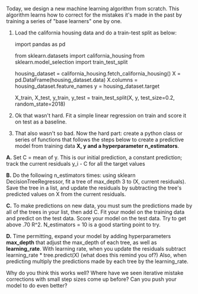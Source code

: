 Today, we design a new machine learning algorithm from scratch. 
This algorithm learns how to correct for the mistakes it's made in the past by training a series of "base learners" one by one.

1) Load the california housing data and do a train-test split as below:

    import pandas as pd

    from sklearn.datasets import california_housing
    from sklearn.model_selection import train_test_split

    housing_dataset = california_housing.fetch_california_housing()
    X = pd.DataFrame(housing_dataset.data)
    X.columns = housing_dataset.feature_names
    y = housing_dataset.target

    X_train, X_test, y_train, y_test = train_test_split(X, y, test_size=0.2, random_state=2018)
    
        
2) Ok that wasn't hard. Fit a simple linear regression on train and score it on test as a baseline.

3) That also wasn't so bad. Now the hard part: create a python class or series of functions that follows the steps below to create a predictive model from training data **X, y and a hyperparameter n_estimators**.

**A.** Set C = mean of y. This is our initial prediction, a constant prediction; track the current residuals y_i - C for all the target values

**B.** Do the following n_estimators times: using sklearn DecisionTreeRegressor, fit a tree of max_depth 3 to (X, current residuals). Save the tree in a list, and update the residuals by subtracting the tree's predicted values on X from the current residuals.

**C.** To make predictions on new data, you must sum the predictions made by all of the trees in your list, then add C. Fit your model on the training data and predict on the test data. Score your model on the test data. Try to get above .70 R^2. N_estimators = 10 is a good starting point to try.

**D.** Time permitting, expand your model by adding hyperparameters **max_depth** that adjust the max_depth of each tree, as well as **learning_rate**. With learning rate, when you update the residuals subtract learning_rate * tree.predict(X) (what does this remind you of?) Also, when predicting multiply the predictions made by each tree by the learning_rate.

Why do you think this works well? Where have we seen iterative mistake corrections with small step sizes come up before? Can you push your model to do even better?
